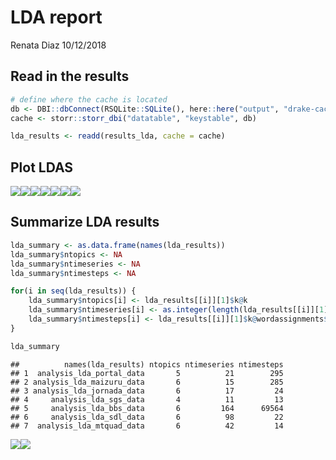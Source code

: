 LDA report
================
Renata Diaz
10/12/2018

## Read in the results

``` r
# define where the cache is located
db <- DBI::dbConnect(RSQLite::SQLite(), here::here("output", "drake-cache.sqlite"))
cache <- storr::storr_dbi("datatable", "keystable", db)

lda_results <- readd(results_lda, cache = cache)
```

## Plot LDAS

![](lda_report_files/figure-gfm/plot%20LDA-1.png)<!-- -->![](lda_report_files/figure-gfm/plot%20LDA-2.png)<!-- -->![](lda_report_files/figure-gfm/plot%20LDA-3.png)<!-- -->![](lda_report_files/figure-gfm/plot%20LDA-4.png)<!-- -->![](lda_report_files/figure-gfm/plot%20LDA-5.png)<!-- -->![](lda_report_files/figure-gfm/plot%20LDA-6.png)<!-- -->![](lda_report_files/figure-gfm/plot%20LDA-7.png)<!-- -->

## Summarize LDA results

``` r
lda_summary <- as.data.frame(names(lda_results))
lda_summary$ntopics <- NA
lda_summary$ntimeseries <- NA
lda_summary$ntimesteps <- NA

for(i in seq(lda_results)) {
    lda_summary$ntopics[i] <- lda_results[[i]][1]$k@k
    lda_summary$ntimeseries[i] <- as.integer(length(lda_results[[i]][1]$k@terms))
    lda_summary$ntimesteps[i] <- lda_results[[i]][1]$k@wordassignments$nrow
}

lda_summary
```

    ##          names(lda_results) ntopics ntimeseries ntimesteps
    ## 1  analysis_lda_portal_data       5          21        295
    ## 2 analysis_lda_maizuru_data       6          15        285
    ## 3 analysis_lda_jornada_data       6          17         24
    ## 4     analysis_lda_sgs_data       4          11         13
    ## 5     analysis_lda_bbs_data       6         164      69564
    ## 6     analysis_lda_sdl_data       6          98         22
    ## 7  analysis_lda_mtquad_data       6          42         14

![](lda_report_files/figure-gfm/plot%20lda%20summary-1.png)<!-- -->![](lda_report_files/figure-gfm/plot%20lda%20summary-2.png)<!-- -->
